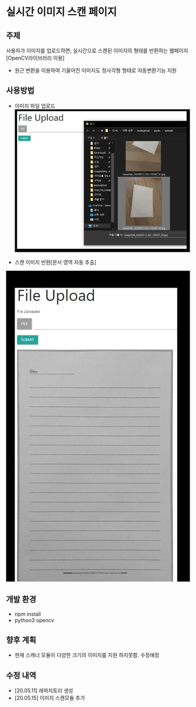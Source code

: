 # 실시간 이미지 스캔 페이지
## 주제
사용자가 이미지를 업로드하면, 실시간으로 스캔된 이미지의 형태를 반환하는 웹페이지[OpenCV라이브러리 이용]
- 원근 변환을 이용하여 기울어진 이미지도 정사각형 형태로 자동변환기능 지원

## 사용방법
  * 이미지 파일 업로드
![1](./src/1.JPG)

  * 스캔 이미지 반환[문서 영역 자동 추출]
  
![2](./src/2.JPG)

## 개발 환경
- npm install
- python3 opencv
## 향후 계획
- 현재 스캐너 모듈이 다양한 크기의 이미지를 지원 하지못함. 수정예정

## 수정 내역
 * [20.05.11] 레파지토리 생성
 * [20.05.15] 이미지 스캔모듈 추가
